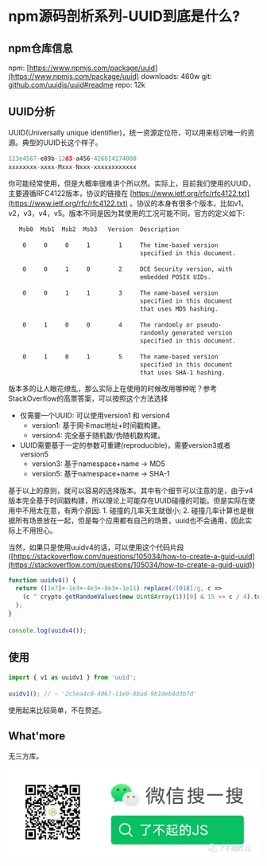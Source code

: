 # npm源码剖析系列-UUID到底是什么?


## npm仓库信息

npm: [https://www.npmjs.com/package/uuid](https://www.npmjs.com/package/uuid)
downloads:  460w
git: [github.com/uuidjs/uuid#readme](http://github.com/uuidjs/uuid#readme)
repo: 12k

## UUID分析
UUID(Universally unique identifier)，统一资源定位符，可以用来标识唯一的资源。典型的UUID长这个样子。
```jsx
123e4567-e89b-12d3-a456-426614174000
xxxxxxxx-xxxx-Mxxx-Nxxx-xxxxxxxxxxxx
```

你可能经常使用，但是大概率很难讲个所以然。实际上，目前我们使用的UUID，主要遵循RFC4122版本，协议的链接在 [https://www.ietf.org/rfc/rfc4122.txt](https://www.ietf.org/rfc/rfc4122.txt) 。协议的本身有很多个版本，比如v1，v2，v3，v4，v5。版本不同是因为其使用的工况可能不同，官方的定义如下:

```
   Msb0  Msb1  Msb2  Msb3   Version  Description

    0     0     0     1        1     The time-based version
                                     specified in this document.

    0     0     1     0        2     DCE Security version, with
                                     embedded POSIX UIDs.

    0     0     1     1        3     The name-based version
                                     specified in this document
                                     that uses MD5 hashing.

    0     1     0     0        4     The randomly or pseudo-
                                     randomly generated version
                                     specified in this document.

    0     1     0     1        5     The name-based version
                                     specified in this document
                                     that uses SHA-1 hashing.
```

版本多的让人眼花缭乱，那么实际上在使用的时候改用哪种呢？参考StackOverflow的高票答案，可以按照这个方法选择

- 仅需要一个UUID: 可以使用version1 和 version4
    - version1: 基于网卡mac地址+时间戳构建。
    - version4: 完全基于随机数/伪随机数构建。
- UUID需要基于一定的参数可重建(reproducible)，需要version3或者version5
    - version3: 基于namespace+name → MD5
    - version5: 基于namespace+name → SHA-1

基于以上的原则，就可以容易的选择版本。其中有个细节可以注意的是，由于v4版本完全基于时间戳构建，所以理论上可能存在UUID碰撞的可能。但是实际在使用中不用太在意，有两个原因: 1. 碰撞的几率天生就很小; 2. 碰撞几率计算也是根据所有场景放在一起，但是每个应用都有自己的场景，uuid也不会通用，因此实际上不用担心。

当然，如果只是使用uuidv4的话，可以使用这个代码片段 ([https://stackoverflow.com/questions/105034/how-to-create-a-guid-uuid](https://stackoverflow.com/questions/105034/how-to-create-a-guid-uuid))

```jsx
function uuidv4() {
  return ([1e7]+-1e3+-4e3+-8e3+-1e11).replace(/[018]/g, c =>
    (c ^ crypto.getRandomValues(new Uint8Array(1))[0] & 15 >> c / 4).toString(16)
  );
}

console.log(uuidv4());
```

## 使用

```jsx
import { v1 as uuidv1 } from 'uuid';

uuidv1(); // ⇨ '2c5ea4c0-4067-11e9-8bad-9b1deb4d3b7d'
```

使用起来比较简单，不在赘述。

## What'more

无三方库。

![Banner](/images/wechat.png)

